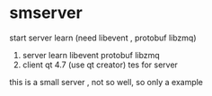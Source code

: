 smserver
========

start server learn (need libevent , protobuf libzmq)
1. server learn
	libevent protobuf libzmq
2. client qt 4.7 (use qt creator)
	tes for server

this is a small server , not so well, so only a example
